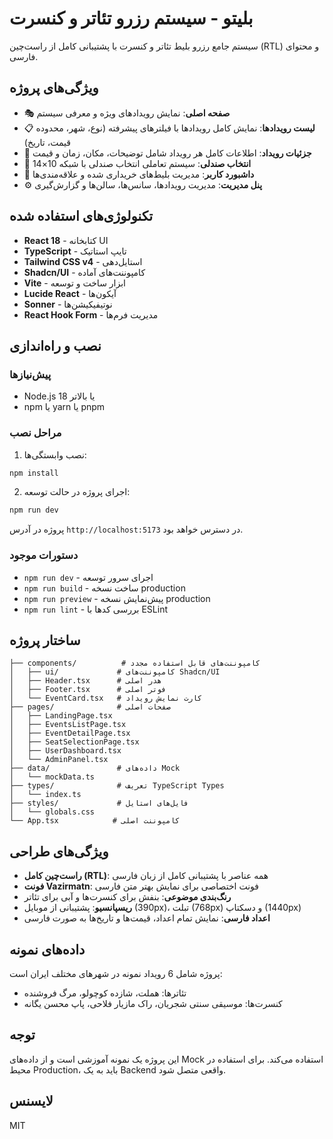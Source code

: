 # بلیتو - سیستم رزرو تئاتر و کنسرت

سیستم جامع رزرو بلیط تئاتر و کنسرت با پشتیبانی کامل از راست‌چین (RTL) و محتوای فارسی.

## ویژگی‌های پروژه

- 🎭 **صفحه اصلی**: نمایش رویدادهای ویژه و معرفی سیستم
- 📋 **لیست رویدادها**: نمایش کامل رویدادها با فیلترهای پیشرفته (نوع، شهر، محدوده قیمت، تاریخ)
- 🎫 **جزئیات رویداد**: اطلاعات کامل هر رویداد شامل توضیحات، مکان، زمان و قیمت
- 💺 **انتخاب صندلی**: سیستم تعاملی انتخاب صندلی با شبکه 10×14
- 👤 **داشبورد کاربر**: مدیریت بلیط‌های خریداری شده و علاقه‌مندی‌ها
- ⚙️ **پنل مدیریت**: مدیریت رویدادها، سانس‌ها، سالن‌ها و گزارش‌گیری

## تکنولوژی‌های استفاده شده

- **React 18** - کتابخانه UI
- **TypeScript** - تایپ استاتیک
- **Tailwind CSS v4** - استایل‌دهی
- **Shadcn/UI** - کامپوننت‌های آماده
- **Vite** - ابزار ساخت و توسعه
- **Lucide React** - آیکون‌ها
- **Sonner** - نوتیفیکیشن‌ها
- **React Hook Form** - مدیریت فرم‌ها

## نصب و راه‌اندازی

### پیش‌نیازها

- Node.js 18 یا بالاتر
- npm یا yarn یا pnpm

### مراحل نصب

1. نصب وابستگی‌ها:
```bash
npm install
```

2. اجرای پروژه در حالت توسعه:
```bash
npm run dev
```

پروژه در آدرس `http://localhost:5173` در دسترس خواهد بود.

### دستورات موجود

- `npm run dev` - اجرای سرور توسعه
- `npm run build` - ساخت نسخه production
- `npm run preview` - پیش‌نمایش نسخه production
- `npm run lint` - بررسی کدها با ESLint

## ساختار پروژه

```
├── components/          # کامپوننت‌های قابل استفاده مجدد
│   ├── ui/             # کامپوننت‌های Shadcn/UI
│   ├── Header.tsx      # هدر اصلی
│   ├── Footer.tsx      # فوتر اصلی
│   └── EventCard.tsx   # کارت نمایش رویداد
├── pages/              # صفحات اصلی
│   ├── LandingPage.tsx
│   ├── EventsListPage.tsx
│   ├── EventDetailPage.tsx
│   ├── SeatSelectionPage.tsx
│   ├── UserDashboard.tsx
│   └── AdminPanel.tsx
├── data/               # داده‌های Mock
│   └── mockData.ts
├── types/              # تعریف TypeScript Types
│   └── index.ts
├── styles/             # فایل‌های استایل
│   └── globals.css
└── App.tsx            # کامپوننت اصلی

```

## ویژگی‌های طراحی

- **راست‌چین کامل (RTL)**: همه عناصر با پشتیبانی کامل از زبان فارسی
- **فونت Vazirmatn**: فونت اختصاصی برای نمایش بهتر متن فارسی
- **رنگ‌بندی موضوعی**: بنفش برای کنسرت‌ها و آبی برای تئاتر
- **ریسپانسیو**: پشتیبانی از موبایل (390px)، تبلت (768px) و دسکتاپ (1440px)
- **اعداد فارسی**: نمایش تمام اعداد، قیمت‌ها و تاریخ‌ها به صورت فارسی

## داده‌های نمونه

پروژه شامل 6 رویداد نمونه در شهرهای مختلف ایران است:
- تئاترها: هملت، شازده کوچولو، مرگ فروشنده
- کنسرت‌ها: موسیقی سنتی شجریان، راک مازیار فلاحی، پاپ محسن یگانه

## توجه

این پروژه یک نمونه آموزشی است و از داده‌های Mock استفاده می‌کند. برای استفاده در محیط Production، باید به یک Backend واقعی متصل شود.

## لایسنس

MIT